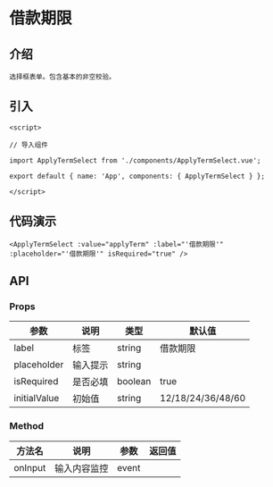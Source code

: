 # 借款期限

## 介绍
```
选择框表单。包含基本的非空校验。
```

## 引入
```
<script>

// 导入组件

import ApplyTermSelect from './components/ApplyTermSelect.vue';

export default { name: 'App', components: { ApplyTermSelect } };

</script> 
```
## 代码演示
```
<ApplyTermSelect :value="applyTerm" :label="'借款期限'" :placeholder="'借款期限'" isRequired="true" />  
```
## API 
### Props
| 参数	| 说明	| 类型	| 默认值 | 
| --- | --- | --- | --- |
| label | 标签 | string | 借款期限 |
| placeholder | 输入提示 | string |  |    
| isRequired | 是否必填 | boolean | true |   
| initialValue | 初始值 | string | 12/18/24/36/48/60 | 
### Method
| 方法名	| 说明	| 参数	| 返回值 | 
| --- | --- | --- | --- |
| onInput | 输入内容监控 | event |  |